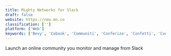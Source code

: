 ```yaml
---
title: Mighty Networks for Slack
draft: false 
website: https://new.mn.co
classification: ['']
platform: ['Web']
keywords: ['Bevy', 'Cobook', 'Communiti', 'Conferize', 'Confetti', 'Cvent', 'Discourse', 'Faces', 'Flarum Pro', 'GraphJS', 'Mightybell', 'NewsBot', 'Not Depressing News', 'Picatic', 'Pickevent', 'Standup Bot', 'Thicket', 'WorkRamp', 'YourPack', 'attending.io', 'axel', 'lesson.ly']
---
```

Launch an online community you monitor and manage from Slack